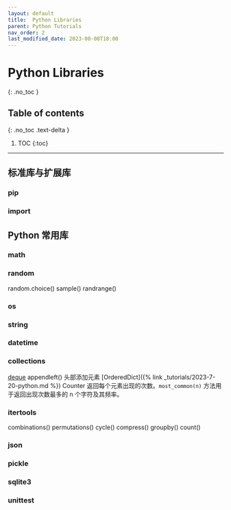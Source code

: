 ```yaml
---
layout: default
title:  Python Libraries
parent: Python Tutorials
nav_order: 2
last_modified_date: 2023-08-08T18:00
---
```


# Python Libraries

{: .no_toc }

## Table of contents
{: .no_toc .text-delta }

1. TOC
{:toc}

---

## 标准库与扩展库

### pip

### import

## Python 常用库
### math
### random
random.choice()
sample()
randrange()
### os
### string
### datetime
### collections
[deque]() appendleft() 头部添加元素
[OrderedDict]({% link _tutorials/2023-7-20-python.md %})
Counter 返回每个元素出现的次数。`most_common(n)` 方法用于返回出现次数最多的 n 个字符及其频率。

### itertools

combinations()
permutations()
cycle()
compress()
groupby()
count()
### json
### pickle
### sqlite3
### unittest
